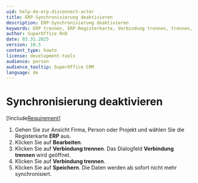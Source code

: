 ```yaml
---
uid: help-de-erp-disconnect-actor
title: ERP-Synchronisierung deaktivieren
description: ERP-Synchronisierung deaktivieren
keywords: ERP trennen, ERP-Registerkarte, Verbindung trennen, trennen, ERP
author: SuperOffice RnD
date: 03.31.2025
version: 10.5
content_type: howto
license: development-tools
audience: person
audience_tooltip: SuperOffice CRM
language: de
---
```


# Synchronisierung deaktivieren

[!include[Requirement](../../learn/includes/req-expander-services.md)]

1. Gehen Sie zur Ansicht Firma, Person oder Projekt und wählen Sie die Registerkarte **ERP** aus.
1. Klicken Sie auf **Bearbeiten**.
1. Klicken Sie auf **Verbindung trennen**. Das Dialogfeld **Verbindung trennen** wird geöffnet.
1. Klicken Sie auf **Verbindung trennen**.
1. Klicken Sie auf **Speichern**. Die Daten werden ab sofort nicht mehr synchronisiert.
